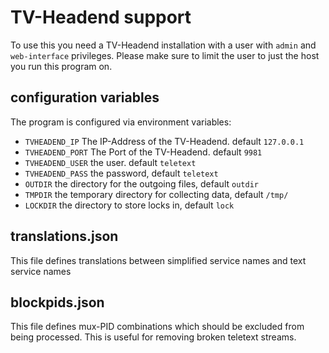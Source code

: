 # TV-Headend support

To use this you need a TV-Headend installation with a user with `admin` and `web-interface` privileges. Please make sure to limit the user to just the host you run this program on.


## configuration variables

The program is configured via environment variables:

  * `TVHEADEND_IP` The IP-Address of the TV-Headend. default `127.0.0.1`
  * `TVHEADEND_PORT` The Port of the TV-Headend. default `9981` 
  * `TVHEADEND_USER` the user. default `teletext`
  * `TVHEADEND_PASS` the password, default `teletext`
  * `OUTDIR` the directory for the outgoing files, default `outdir`
  * `TMPDIR` the temporary directory for collecting data, default `/tmp/`
  * `LOCKDIR` the directory to store locks in, default `lock` 


## translations.json

This file defines translations between simplified service names and text service names

## blockpids.json

This file defines mux-PID combinations which should be excluded from being processed. This is useful for removing broken teletext streams.
